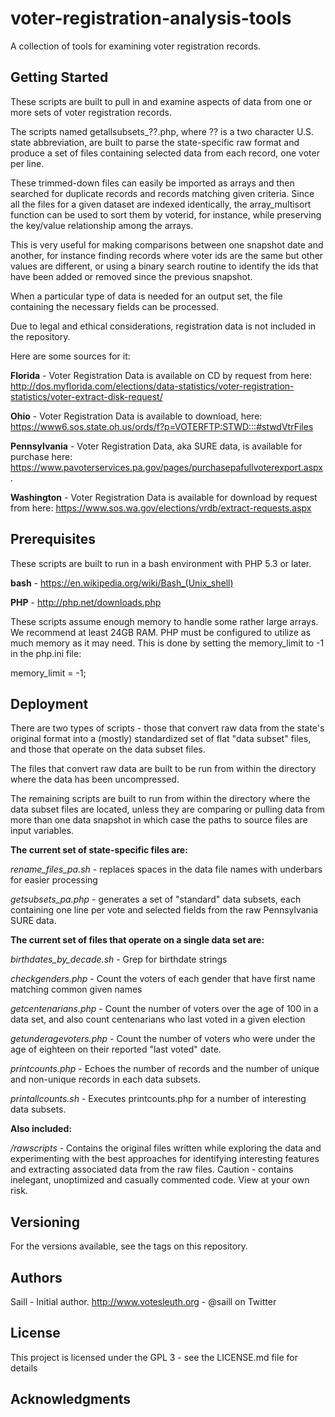 # voter-registration-analysis-tools
A collection of tools for examining voter registration records.

## Getting Started
These scripts are built to pull in and examine aspects of data from one or more sets of voter registration records.

The scripts named getallsubsets_??.php, where ?? is a two character U.S. state abbreviation, are built to parse the state-specific raw format and produce a set of files containing selected data from each record, one voter per line.

These trimmed-down files can easily be imported as arrays and then searched for duplicate records and records matching given criteria. Since all the files for a given dataset are indexed identically, the array_multisort function can be used to sort them by voterid, for instance, while preserving the key/value relationship among the arrays.

This is very useful for making comparisons between one snapshot date and another, for instance finding records where voter ids are the same but other values are different, or using a binary search routine to identify the ids that have been added or removed since the previous snapshot.

When a particular type of data is needed for an output set, the file containing the necessary fields can be processed.

Due to legal and ethical considerations, registration data is not included in the repository.

Here are some sources for it:


**Florida** - Voter Registration Data is available on CD by request from here: 
http://dos.myflorida.com/elections/data-statistics/voter-registration-statistics/voter-extract-disk-request/

**Ohio** - Voter Registration Data is available to download, here:
https://www6.sos.state.oh.us/ords/f?p=VOTERFTP:STWD:::#stwdVtrFiles

**Pennsylvania**  - Voter Registration Data, aka SURE data, is available for purchase here:
https://www.pavoterservices.pa.gov/pages/purchasepafullvoterexport.aspx. 

**Washington** - Voter Registration Data is available for download by request from here: 
https://www.sos.wa.gov/elections/vrdb/extract-requests.aspx

## Prerequisites
These scripts are built to run in a bash environment with PHP 5.3 or later.

**bash** - https://en.wikipedia.org/wiki/Bash_(Unix_shell)

**PHP** - http://php.net/downloads.php


These scripts assume enough memory to handle some rather large arrays. We recommend at least 24GB RAM. PHP must be configured to utilize as much memory as it may need. This is done by setting the memory_limit to -1 in the php.ini file:

memory_limit = -1;


## Deployment
There are two types of scripts - those that convert raw data from the state's original format into a (mostly) standardized set of flat "data subset" files, and those that operate on the data subset files.

The files that convert raw data are built to be run from within the directory where the data has been uncompressed.

The remaining scripts are built to run from within the directory where the data subset files are located, unless they are comparing or pulling data from more than one data snapshot in which case the paths to source files are input variables.

**The current set of state-specific files are:**

*rename_files_pa.sh* - replaces spaces in the data file names with underbars for easier processing

*getsubsets_pa.php* - generates a set of "standard" data subsets, each containing one line per vote and selected fields from the raw Pennsylvania SURE data.


**The current set of files that operate on a single data set are:**

*birthdates_by_decade.sh* - Grep for birthdate strings

*checkgenders.php* - Count the voters of each gender that have first name matching common given names

*getcentenarians.php* - Count the number of voters over the age of 100 in a data set, and also count centenarians who last voted in a given election

*getunderagevoters.php* - Count the number of voters who were under the age of eighteen on their reported "last voted" date.

*printcounts.php* - Echoes the number of records and the number of unique and non-unique records in each data subsets.

*printallcounts.sh* - Executes printcounts.php for a number of interesting data subsets.

**Also included:**

*/rawscripts* - Contains the original files written while exploring the data and experimenting with the best approaches for identifying interesting features and extracting associated data from the raw files. Caution - contains inelegant, unoptimized and casually commented code. View at your own risk.


## Versioning
For the versions available, see the tags on this repository.

## Authors
Saill - Initial author. http://www.votesleuth.org  - @saill on Twitter

## License
This project is licensed under the GPL 3 - see the LICENSE.md file for details

## Acknowledgments

